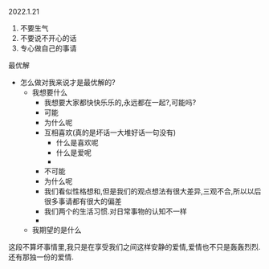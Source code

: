 2022.1.21

1. 不要生气
2. 不要说不开心的话
3. 专心做自己的事请

最优解

- 怎么做对我来说才是最优解的?
  - 我想要什么
    - 我想要大家都快快乐乐的,永远都在一起?,可能吗?
    - 可能
    - 为什么呢
    - 互相喜欢(真的是坏话一大堆好话一句没有)
      - 什么是喜欢呢
      - 什么是爱呢
      - 
    - 不可能
    - 为什么呢
    - 我们看似性格想和,但是我们的观点想法有很大差异,三观不合,所以以后很多事请都有很大的偏差
    - 我们两个的生活习惯.对日常事物的认知不一样
    - 
  - 我期望的是什么



这段不算坏事情里,我只是在享受我们之间这样安静的爱情,爱情也不只是轰轰烈烈.还有那独一份的爱情.